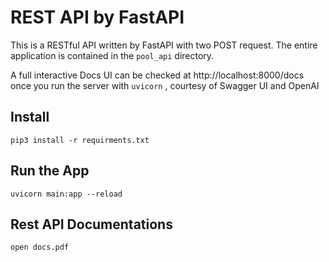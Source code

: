# REST API by FastAPI 


This is a RESTful API written by FastAPI with two POST request. The entire application is contained in the `pool_api` directory.

A full interactive Docs UI can be checked  at http://localhost:8000/docs once you run the server with `uvicorn` , courtesy of Swagger UI and OpenAI 


## Install


    pip3 install -r requirments.txt

## Run the App

    uvicorn main:app --reload


## Rest API Documentations

    open docs.pdf
